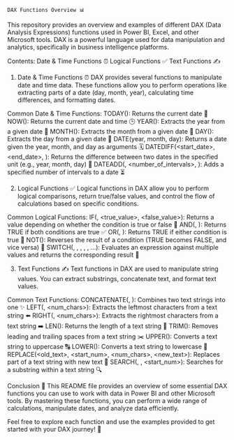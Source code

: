                                                                                       DAX Functions Overview 📊

This repository provides an overview and examples of different DAX (Data Analysis Expressions) functions used in Power BI, Excel, and other Microsoft tools. DAX is a powerful language used for data manipulation and analytics, specifically in business intelligence platforms.

Contents:
Date & Time Functions ⏰
Logical Functions ✅
Text Functions ✍️
1. Date & Time Functions ⏰
DAX provides several functions to manipulate date and time data. These functions allow you to perform operations like extracting parts of a date (day, month, year), calculating time differences, and formatting dates.

Common Date & Time Functions:
TODAY(): Returns the current date 📅
NOW(): Returns the current date and time 🕒
YEAR(<date>): Extracts the year from a given date 📆
MONTH(<date>): Extracts the month from a given date 📅
DAY(<date>): Extracts the day from a given date 📅
DATE(year, month, day): Returns a date given the year, month, and day as arguments 🗓️
DATEDIFF(<start_date>, <end_date>, <unit>): Returns the difference between two dates in the specified unit (e.g., year, month, day) 📅
DATEADD(<date>, <number_of_intervals>, <interval>): Adds a specified number of intervals to a date ⏳

2. Logical Functions ✅
Logical functions in DAX allow you to perform logical comparisons, return true/false values, and control the flow of calculations based on specific conditions.

Common Logical Functions:
IF(<condition>, <true_value>, <false_value>): Returns a value depending on whether the condition is true or false 🔄
AND(<condition1>, <condition2>): Returns TRUE if both conditions are true ✅
OR(<condition1>, <condition2>): Returns TRUE if either condition is true 🔄
NOT(<condition>): Reverses the result of a condition (TRUE becomes FALSE, and vice versa) 🔄
SWITCH(<expression>, <value1>, <result1>, <value2>, <result2>, ...): Evaluates an expression against multiple values and returns the corresponding result 🔄

3. Text Functions ✍️
Text functions in DAX are used to manipulate string values. You can extract substrings, concatenate text, and format text values.

Common Text Functions:
CONCATENATE(<text1>, <text2>): Combines two text strings into one ✨
LEFT(<text>, <num_chars>): Extracts the leftmost characters from a text string ⬅️
RIGHT(<text>, <num_chars>): Extracts the rightmost characters from a text string ➡️
LEN(<text>): Returns the length of a text string 📏
TRIM(<text>): Removes leading and trailing spaces from a text string ✂️
UPPER(<text>): Converts a text string to uppercase 🔠
LOWER(<text>): Converts a text string to lowercase 🔡
REPLACE(<old_text>, <start_num>, <num_chars>, <new_text>): Replaces part of a text string with new text 🔄
SEARCH(<substring>, <text>, <start_num>): Searches for a substring within a text string 🔍

Conclusion 🎯
This README file provides an overview of some essential DAX functions you can use to work with data in Power BI and other Microsoft tools. By mastering these functions, you can perform a wide range of calculations, manipulate dates, and analyze data efficiently.

Feel free to explore each function and use the examples provided to get started with your DAX journey! 🚀









